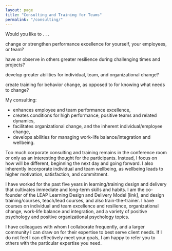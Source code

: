 ```yaml
---
layout: page
title: "Consulting and Training for Teams"
permalink: "/consulting/"
---
```


Would you like to . . .

change or strengthen performance excellence for yourself, your employees, or team?  

have or observe in others greater resilience during challenging times and projects?

develop greater abilities for individual, team, and organizational change?

create training for behavior change, as opposed to for knowing what needs to change?


My consulting:  
- enhances employee and team performance excellence,
- creates conditions for high performance, positive teams and related dynamics,
- facilitates organizational change, and the inherent individual/employee change,
- develops abilities for managing work-life balance/integration and wellbeing.

Too much corporate consulting and training remains in the conference room or only as an interesting thought for the participants.  Instead, I focus on how will be different, beginning the next day and going forward.  I also inherently incorporate individual and team wellbeing, as wellbeing leads to higher motivation, satisfaction, and commitment.  

I have worked for the past five years in learning/training design and delivery that cultivates immediate and long-term skills and habits.  I am the co-founder of the LEAP Learning Design and Delivery Model [link], and design training/courses, teach/lead courses, and also train-the-trainer. I have courses on individual and team excellence and resilience, organizational change, work-life balance and integration, and a variety of positive psychology and positive organizational psychology topics.  

I have colleagues with whom I collaborate frequently, and a larger community I can draw on for their expertise to best serve client needs.  If I do not feel I can effectively meet your goals, I am happy to refer you to others with the particular expertise you need.
